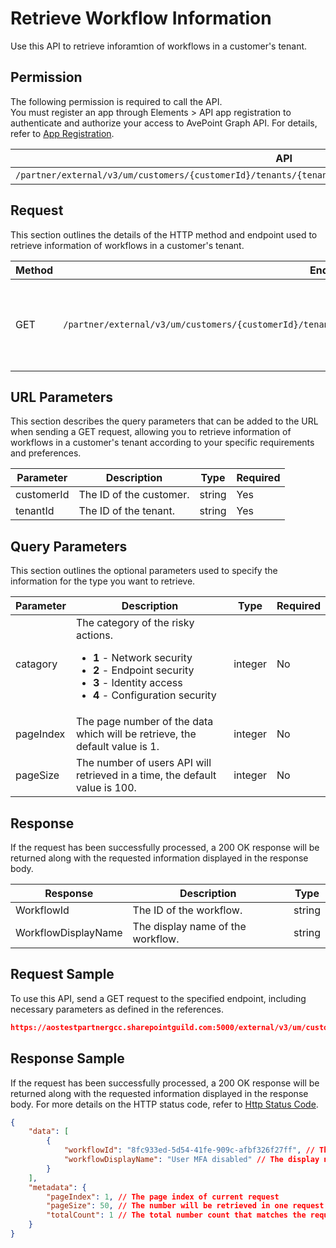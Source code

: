 # Retrieve Workflow Information

Use this API to retrieve inforamtion of workflows in a customer's tenant.

## Permission

The following permission is required to call the API.  
You must register an app through Elements > API app registration to authenticate and authorize your access to AvePoint Graph API. For details, refer to [App Registration](https://cdn.avepoint.com/assets/apelements-webhelp/avepoint-elements-for-partners/index.htm#!Documents/appregistration.htm).

| API | Permission  |
|-----------|--------|
| `/partner/external/v3/um/customers/{customerId}/tenants/{tenantId}/overview/security/compliances/workflows`|elements.um.user.read.all|  

## Request

This section outlines the details of the HTTP method and endpoint used to retrieve information of workflows in a customer's tenant.

| Method | Endpoint | Description |
|-----------|--------|------------|
| GET | `/partner/external/v3/um/customers/{customerId}/tenants/{tenantId}/overview/security/compliances/workflows` | 	Retrieves information of workflows in a customer's tenant.

## URL Parameters

This section describes the query parameters that can be added to the URL when sending a GET request, allowing you to retrieve information of workflows in a customer's tenant according to your specific requirements and preferences.

| Parameter | Description | Type | Required |
| --- | --- | --- |---|
| customerId | The ID of the customer. | string | Yes |
| tenantId | The ID of the tenant. | string | Yes |

## Query Parameters

This section outlines the optional parameters used to specify the information for the type you want to retrieve.

| Parameter | Description | Type | Required |
| --- | --- | --- | --- |
| catagory | The category of the risky actions. <ul><li>**1** - Network security</li><li>**2** - Endpoint security</li><li>**3** - Identity access</li><li>**4** - Configuration security</li></ul> | integer | No |
| pageIndex | The page number of the data which will be retrieve, the default value is 1. | integer | No |
| pageSize | The number of users API will retrieved in a time, the default value is 100. | integer | No |

## Response

If the request has been successfully processed, a 200 OK response will be returned along with the requested information displayed in the response body.
 
| Response | Description | Type |
| --- | --- | --- |
| WorkflowId |  The ID of the workflow. | string |
| WorkflowDisplayName |  The display name of the workflow. | string |

## Request Sample

To use this API, send a GET request to the specified endpoint, including necessary parameters as defined in the references. 

```json
https://aostestpartnergcc.sharepointguild.com:5000/external/v3/um/customers/966f35cc-****-****-****-25cdbcf82a07/tenants/0c7715b3-****-****-****-f3634dcfacec/overview/security/compliances/workflows
```

## Response Sample

If the request has been successfully processed, a 200 OK response will be returned along with the requested information displayed in the response body.
For more details on the HTTP status code, refer to [Http Status Code](https://learn.avepoint.com/docs/Use-AvePoint-Graph-API.html#http-status-code).

```json
{
    "data": [
        {
            "workflowId": "8fc933ed-5d54-41fe-909c-afbf326f27ff", // The ID of the workflow
            "workflowDisplayName": "User MFA disabled" // The display name of the workflow
        }
    ],
    "metadata": {
        "pageIndex": 1, // The page index of current request
        "pageSize": 50, // The number will be retrieved in one request
        "totalCount": 1 // The total number count that matches the request
    }
}
```